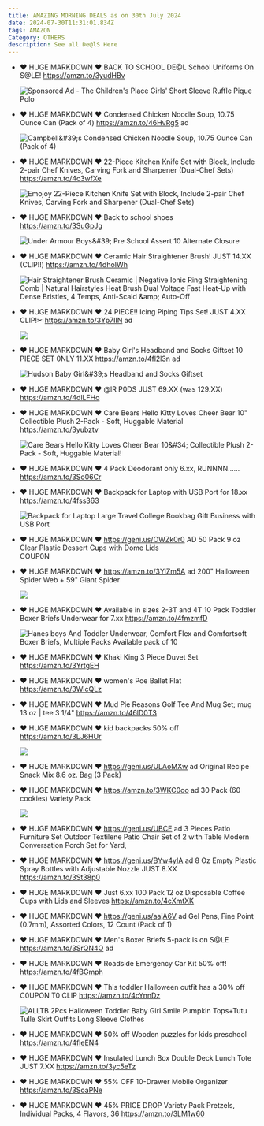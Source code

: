 ```yaml
---
title: AMAZING MORNING DEALS as on 30th July 2024
date: 2024-07-30T11:31:01.834Z
tags: AMAZON
Category: OTHERS
description: See all De@lS Here
---
```

* ♥ HUGE MARKDOWN ♥
  BACK TO SCHOOL DE@L
  School Uniforms On S@LE! 
  https://amzn.to/3yudHBv<!--StartFragment-->

  ![Sponsored Ad - The Children's Place Girls' Short Sleeve Ruffle Pique Polo](https://m.media-amazon.com/images/I/817sJWV7dzL._AC_UL320_.jpg)

  <!--EndFragment-->
* ♥ HUGE MARKDOWN ♥
  Condensed Chicken Noodle Soup, 10.75 Ounce Can (Pack of 4)
  https://amzn.to/46HvRg5    ad<!--StartFragment-->

  ![Campbell\&#39;s Condensed Chicken Noodle Soup, 10.75 Ounce Can (Pack of 4)](https://m.media-amazon.com/images/I/41wXXzYEVIL._SX300_SY300_QL70_FMwebp_.jpg)

  <!--EndFragment-->
* ♥ HUGE MARKDOWN ♥
  22-Piece Kitchen Knife Set with Block, Include 2-pair Chef Knives, Carving Fork and Sharpener (Dual-Chef Sets)
  https://amzn.to/4c3wfXe<!--StartFragment-->

  ![Emojoy 22-Piece Kitchen Knife Set with Block, Include 2-pair Chef Knives, Carving Fork and Sharpener (Dual-Chef Sets)](https://m.media-amazon.com/images/I/71ZVR6H-uuL.__AC_SX300_SY300_QL70_FMwebp_.jpg)

  <!--EndFragment-->
* ♥ HUGE MARKDOWN ♥
  Back to school shoes
  https://amzn.to/3SuGpJg<!--StartFragment-->

  ![Under Armour Boys\&#39; Pre School Assert 10 Alternate Closure](https://m.media-amazon.com/images/I/61UO2bgyFVL._AC_SY575_.jpg)

  <!--EndFragment-->
* ♥ HUGE MARKDOWN ♥
  Ceramic Hair Straightener Brush!
  JUST 14.XX (CLlP!!)
  https://amzn.to/4dhoIWh<!--StartFragment-->

  ![Hair Straightener Brush Ceramic | Negative Ionic Ring Straightening Comb | Natural Hairstyles Heat Brush Dual Voltage Fast Heat-Up with Dense Bristles, 4 Temps, Anti-Scald \&amp; Auto-Off](https://m.media-amazon.com/images/I/71zUYduKINL.__AC_SX300_SY300_QL70_FMwebp_.jpg)

  <!--EndFragment-->
* ♥ HUGE MARKDOWN ♥
  24 PIECE!! Icing Piping Tips Set! 
  JUST 4.XX CLlP!✂
  https://amzn.to/3Yp7IIN    ad<!--StartFragment-->

  ![](https://m.media-amazon.com/images/I/61-NhPeQZAL._AC_SL1000_.jpg)

  <!--EndFragment-->
* ♥ HUGE MARKDOWN ♥
  Baby Girl's Headband and Socks Giftset
  10 PIECE SET
  0NLY 11.XX
  https://amzn.to/4fl2l3n    ad<!--StartFragment-->

  ![Hudson Baby Girl\&#39;s Headband and Socks Giftset](https://m.media-amazon.com/images/I/71zZsz7FfbS._AC_SX679_.jpg)

  <!--EndFragment-->
* ♥ HUGE MARKDOWN ♥
  @lR P0DS
  JUST 69.XX (was 129.XX)
  https://amzn.to/4dlLFHo
* ♥ HUGE MARKDOWN ♥
  Care Bears Hello Kitty Loves Cheer Bear 10" Collectible Plush 2-Pack - Soft, Huggable Material
  https://amzn.to/3yubztv<!--StartFragment-->

  ![Care Bears Hello Kitty Loves Cheer Bear 10\&#34; Collectible Plush 2-Pack - Soft, Huggable Material!](https://m.media-amazon.com/images/I/71+F3mMptdL._AC_SY300_SX300_.jpg)

  <!--EndFragment-->
* ♥ HUGE MARKDOWN ♥
  4 Pack Deodorant only 6.xx, RUNNNN……
  https://amzn.to/3So06Cr
* ♥ HUGE MARKDOWN ♥
  Backpack for Laptop with USB Port for 18.xx 
  https://amzn.to/4fss363<!--StartFragment-->

  ![Backpack for Laptop Large Travel College Bookbag Gift Business with USB Port](https://m.media-amazon.com/images/I/91wzVuboLsL._AC_SY679_.jpg)

  <!--EndFragment-->
* ♥ HUGE MARKDOWN ♥
  https://geni.us/OWZk0r0    AD
  50 Pack 9 oz Clear Plastic Dessert Cups with Dome Lids\
  COUP0N
* ♥ HUGE MARKDOWN ♥
  https://amzn.to/3YiZm5A    ad
  200" Halloween Spider Web + 59" Giant Spider <!--StartFragment-->

  ![](https://m.media-amazon.com/images/I/81IU0jwqTFL._AC_SL1500_.jpg)

  <!--EndFragment-->
* ♥ HUGE MARKDOWN ♥
  Available in sizes 2-3T and 4T
  10 Pack Toddler Boxer Briefs Underwear for 7.xx
  https://amzn.to/4fmzmfD<!--StartFragment-->

  ![Hanes boys And Toddler Underwear, Comfort Flex and Comfortsoft Boxer Briefs, Multiple Packs Available pack of 10](https://m.media-amazon.com/images/I/81mSG78BFqL._AC_SX679_.jpg)

  <!--EndFragment-->
* ♥ HUGE MARKDOWN ♥
  Khaki King 3 Piece Duvet Set
  https://amzn.to/3YrtgEH
* ♥ HUGE MARKDOWN ♥
  women's Poe Ballet Flat
  https://amzn.to/3WlcQLz
* ♥ HUGE MARKDOWN ♥
  Mud Pie Reasons Golf Tee And Mug Set; mug 13 oz | tee 3 1/4"
  https://amzn.to/46lD0T3
* ♥ HUGE MARKDOWN ♥
  kid backpacks 
  50% off
  https://amzn.to/3LJ6HUr <!--StartFragment-->

  ![](https://m.media-amazon.com/images/I/51WBd7q8xrL._SR400,400_.jpg)

  <!--EndFragment-->   
* ♥ HUGE MARKDOWN ♥
  https://geni.us/ULAoMXw    ad
  Original Recipe Snack Mix 8.6 oz. Bag (3 Pack)
* ♥ HUGE MARKDOWN ♥
  https://amzn.to/3WKC0oo   ad
  30 Pack (60 cookies) Variety Pack<!--StartFragment-->

  ![](https://m.media-amazon.com/images/I/81RYPGlXIhL._SL1500_.jpg)

  <!--EndFragment-->
* ♥ HUGE MARKDOWN ♥
  https://geni.us/UBCE    ad
  3 Pieces Patio Furniture Set Outdoor Textilene Patio Chair Set of 2 with Table Modern Conversation Porch Set for Yard,
* ♥ HUGE MARKDOWN ♥
  https://geni.us/BYw4yIA    ad
  8 Oz Empty Plastic Spray Bottles with Adjustable Nozzle JUST 8.XX
  https://amzn.to/3St38p0
* ♥ HUGE MARKDOWN ♥
  Just 6.xx 
  100 Pack 12 oz Disposable Coffee Cups with Lids and Sleeves
  https://amzn.to/4cXmtXK
* ♥ HUGE MARKDOWN ♥
  https://geni.us/aajA6V   ad
  Gel Pens, Fine Point (0.7mm), Assorted Colors, 12 Count (Pack of 1)
* ♥ HUGE MARKDOWN ♥
  Men's Boxer Briefs 5-pack is on S@LE\
  https://amzn.to/3SrQN4O    ad
* ♥ HUGE MARKDOWN ♥
  Roadside Emergency Car Kit 
  50% off! 
  https://amzn.to/4fBGmph
* ♥ HUGE MARKDOWN ♥
  This toddler Halloween outfit has a 30% off 
  C0UPON T0 CLIP 
  https://amzn.to/4cYnnDz<!--StartFragment-->

  ![ALLTB 2Pcs Halloween Toddler Baby Girl Smile Pumpkin Tops+Tutu Tulle Skirt Outfits Long Sleeve Clothes](https://m.media-amazon.com/images/I/51opstTy53L._AC_SX679_.jpg)

  <!--EndFragment-->
* ♥ HUGE MARKDOWN ♥
  50% off
  Wooden puzzles for kids preschool 
  https://amzn.to/4fleEN4
* ♥ HUGE MARKDOWN ♥
  Insulated Lunch Box Double Deck Lunch Tote JUST 7.XX
  https://amzn.to/3yc5eTz
* ♥ HUGE MARKDOWN ♥
  55% OFF
  10-Drawer Mobile Organizer
  https://amzn.to/3SoaPNe
* ♥ HUGE MARKDOWN ♥
  45% PRICE DROP
  Variety Pack Pretzels, Individual Packs, 4 Flavors, 36
  https://amzn.to/3LM1w60